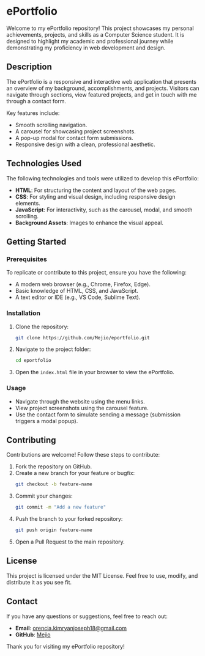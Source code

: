 # ePortfolio

Welcome to my ePortfolio repository! This project showcases my personal achievements, projects, and skills as a Computer Science student. It is designed to highlight my academic and professional journey while demonstrating my proficiency in web development and design.

## Description
The ePortfolio is a responsive and interactive web application that presents an overview of my background, accomplishments, and projects. Visitors can navigate through sections, view featured projects, and get in touch with me through a contact form.

Key features include:
- Smooth scrolling navigation.
- A carousel for showcasing project screenshots.
- A pop-up modal for contact form submissions.
- Responsive design with a clean, professional aesthetic.

## Technologies Used
The following technologies and tools were utilized to develop this ePortfolio:

- **HTML**: For structuring the content and layout of the web pages.
- **CSS**: For styling and visual design, including responsive design elements.
- **JavaScript**: For interactivity, such as the carousel, modal, and smooth scrolling.
- **Background Assets**: Images to enhance the visual appeal.

## Getting Started

### Prerequisites
To replicate or contribute to this project, ensure you have the following:
- A modern web browser (e.g., Chrome, Firefox, Edge).
- Basic knowledge of HTML, CSS, and JavaScript.
- A text editor or IDE (e.g., VS Code, Sublime Text).

### Installation
1. Clone the repository:
   ```bash
   git clone https://github.com/Mejio/eportfolio.git
   ```
2. Navigate to the project folder:
   ```bash
   cd eportfolio
   ```
3. Open the `index.html` file in your browser to view the ePortfolio.

### Usage
- Navigate through the website using the menu links.
- View project screenshots using the carousel feature.
- Use the contact form to simulate sending a message (submission triggers a modal popup).

## Contributing
Contributions are welcome! Follow these steps to contribute:

1. Fork the repository on GitHub.
2. Create a new branch for your feature or bugfix:
   ```bash
   git checkout -b feature-name
   ```
3. Commit your changes:
   ```bash
   git commit -m "Add a new feature"
   ```
4. Push the branch to your forked repository:
   ```bash
   git push origin feature-name
   ```
5. Open a Pull Request to the main repository.

## License
This project is licensed under the MIT License. Feel free to use, modify, and distribute it as you see fit.

## Contact
If you have any questions or suggestions, feel free to reach out:
- **Email**: [orencia.kimryanjoseph18@gmail.com](mailto:orencia.kimryanjoseph18@gmail.com)
- **GitHub**: [Mejio](https://github.com/Mejio)

Thank you for visiting my ePortfolio repository!

